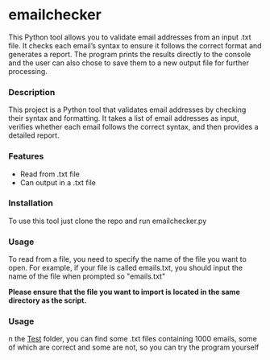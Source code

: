 # emailchecker
This Python tool allows you to validate email addresses from an input .txt file. 
It checks each email’s syntax to ensure it follows the correct format and generates a report. The program prints the results directly to the console and the user can also chose to save them to a new output file for further processing.

### Description

This project is a Python tool that validates email addresses by checking their syntax and formatting. It takes a list of email addresses as input, verifies whether each email follows the correct syntax, and then provides a detailed report.

### Features

- Read from .txt file
- Can output in a .txt file

### Installation

To use this tool just clone the repo and run emailchecker.py

### Usage

To read from a file, you need to specify the name of the file you want to open. For example, if your file is called emails.txt, you should input the name of the file when prompted so "emails.txt"

**Please ensure that the file you want to import is located in the same directory as the script.**

### Usage
n the [Test](/Test) folder, you can find some .txt files containing 1000 emails, some of which are correct and some are not, so you can try the program yourself
